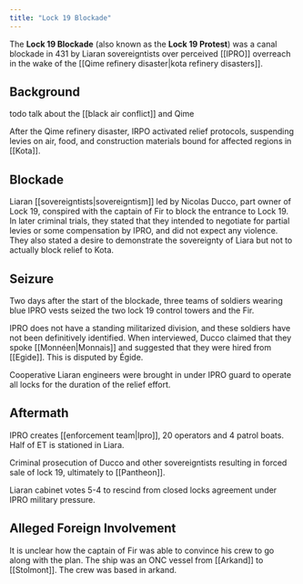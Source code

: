```yaml
---
title: "Lock 19 Blockade"
---
```


The **Lock 19 Blockade** (also known as the **Lock 19 Protest**) was a canal blockade in 431 by Liaran sovereigntists over perceived [[IPRO]] overreach in the wake of the [[Qime refinery disaster|kota refinery disasters]].

## Background 

todo talk about the [[black air conflict]] and Qime

After the Qime refinery disaster, IRPO activated relief protocols, suspending levies on air, food, and construction materials bound for affected regions in [[Kota]]. 

## Blockade 

Liaran [[sovereigntists|sovereigntism]] led by Nicolas Ducco, part owner of Lock 19, conspired with the captain of Fir to block the entrance to Lock 19. In later criminal trials, they stated that they intended to negotiate for partial levies or some compensation by IPRO, and did not expect any violence. They also stated a desire to demonstrate the sovereignty of Liara but not to actually block relief to Kota.

## Seizure

Two days after the start of the blockade, three teams of soldiers wearing blue IPRO vests seized the two lock 19 control towers and the Fir. 

IPRO does not have a standing militarized division, and these soldiers have not been definitively identified. When interviewed, Ducco claimed that they spoke [[Monnéen|Monnais]] and suggested that they were hired from [[Egide]]. This is disputed by Égide.

Cooperative Liaran engineers were brought in under IPRO guard to operate all locks for the duration of the relief effort.

## Aftermath

IPRO creates [[enforcement team|Ipro]], 20 operators and 4 patrol boats. Half of ET is stationed in Liara.

Criminal prosecution of Ducco and other sovereigntists resulting in forced sale of lock 19, ultimately to [[Pantheon]].

Liaran cabinet votes 5-4 to rescind from closed locks agreement under IPRO military pressure.

## Alleged Foreign Involvement

It is unclear how the captain of Fir was able to convince his crew to go along with the plan. The ship was an ONC vessel from [[Arkand]] to [[Stolmont]]. The crew was based in arkand.
